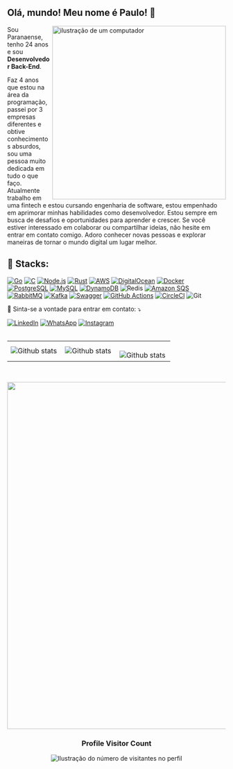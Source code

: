 ## Olá, mundo! Meu nome é <strong>Paulo</strong>! 👋

<img src="https://raw.githubusercontent.com/MicaelliMedeiros/micaellimedeiros/master/image/computer-illustration.png" alt="ilustração de um computador" min-width="400px" max-width="400px" width="400px" align="right">

<p align="left"> 
  Sou Paranaense, tenho 24 anos e sou <strong>Desenvolvedor Back-End</strong>.

Faz 4 anos que estou na área da programação, passei por 3 empresas diferentes e obtive conhecimentos absurdos, sou uma pessoa muito dedicada em tudo o que faço. Atualmente trabalho em uma fintech e estou cursando engenharia de software, estou empenhado em aprimorar minhas habilidades como desenvolvedor. 
Estou sempre em busca de desafios e oportunidades para aprender e crescer. Se você estiver interessado em colaborar ou compartilhar ideias, não hesite em entrar em contato comigo. Adoro conhecer novas pessoas e explorar maneiras de tornar o mundo digital um lugar melhor.


<h2 align="left">
 🦄 Stacks:
</h2>

[![Go](https://img.shields.io/badge/Go-00ADD8?style=for-the-badge&logo=go&logoColor=white&labelColor=00ADD8)](https://golang.org/)
[![C](https://img.shields.io/badge/C-00599C?style=for-the-badge&logo=c&logoColor=white&labelColor=00599C)](https://en.wikipedia.org/wiki/C_(programming_language))
[![Node.js](https://img.shields.io/badge/Node.js-339933?style=for-the-badge&logo=node.js&logoColor=white)](https://nodejs.org/)
[![Rust](https://img.shields.io/badge/Rust-000000?style=for-the-badge&logo=rust&logoColor=white)](https://www.rust-lang.org/)
[![AWS](https://img.shields.io/badge/AWS-232F3E?style=for-the-badge&logo=amazonaws&logoColor=white)](https://aws.amazon.com/)
[![DigitalOcean](https://img.shields.io/badge/DigitalOcean-0080FF?style=for-the-badge&logo=digitalocean&logoColor=white)](https://www.digitalocean.com/)
[![Docker](https://img.shields.io/badge/Docker-2496ED?style=for-the-badge&logo=docker&logoColor=white)](https://www.docker.com/)
[![PostgreSQL](https://img.shields.io/badge/PostgreSQL-336791?style=for-the-badge&logo=postgresql&logoColor=white)](https://www.postgresql.org/)
[![MySQL](https://img.shields.io/badge/MySQL-4479A1?style=for-the-badge&logo=mysql&logoColor=white)](https://www.mysql.com/)
[![DynamoDB](https://img.shields.io/badge/DynamoDB-4053D6?style=for-the-badge&logo=amazonaws&logoColor=white)](https://aws.amazon.com/dynamodb/)
![Redis](https://img.shields.io/badge/-Redis-DC382D?style=for-the-badge&logo=redis&logoColor=white)
[![Amazon SQS](https://img.shields.io/badge/Amazon%20SQS-FF9900?style=for-the-badge&logo=amazon&logoColor=white)](https://aws.amazon.com/sqs/)
[![RabbitMQ](https://img.shields.io/badge/RabbitMQ-FF6600?style=for-the-badge&logo=rabbitmq&logoColor=white)](https://www.rabbitmq.com/)
[![Kafka](https://img.shields.io/badge/Kafka-231F20?style=for-the-badge&logo=apachekafka&logoColor=white)](https://kafka.apache.org/)
[![Swagger](https://img.shields.io/badge/Swagger-85EA2D?style=for-the-badge&logo=swagger&logoColor=black)](https://swagger.io/)
[![GitHub Actions](https://img.shields.io/badge/GitHub%20Actions-2088FF?style=for-the-badge&logo=github-actions&logoColor=white)](https://github.com/features/actions)
[![CircleCI](https://img.shields.io/badge/CircleCI-343434?style=for-the-badge&logo=circleci&logoColor=white)](https://circleci.com/)
![Git](https://img.shields.io/badge/Git-E34F26?style=for-the-badge&logo=git&logoColor=white)

<p align="left">
  💌 Sinta-se a vontade para entrar em contato: ⤵️
</p>

<a href="https://www.linkedin.com/in/paulo-ricardo-santos-3a557a208/" title="LinkedIn" target="_blank">
<img src="https://img.shields.io/badge/LinkedIn-0077B5?style=for-the-badge&logo=linkedin&logoColor=white" alt="LinkedIn"/></a>

<a href="https://wa.me/+5543999223399" title="WhatsApp" target="_blank">
<img src="https://img.shields.io/badge/WhatsApp-25D366?style=for-the-badge&logo=whatsapp&logoColor=white" alt="WhatsApp"/></a>

<a href="https://www.instagram.com/pauloric_dev/" title="Instagram" target="_blank">
<img src="https://img.shields.io/badge/Instagram-E4405F?style=for-the-badge&logo=instagram&logoColor=white" alt="Instagram"/></a>
<br>
<br>
<table>
  <tr>
    <td>
      <img
        align="left"
        src="https://github-readme-stats.vercel.app/api?username=Pauloricardo2019&theme=dark&hide_border=false&include_all_commits=true&count_private=true"
        alt="Github stats"
      />
    </td>
    <td>
      <img
        align="left"
        src="https://github-readme-stats.vercel.app/api/top-langs/?username=Pauloricardo2019&theme=dark&hide_border=false&include_all_commits=true&count_private=true&layout=compact"
        alt="Github stats"
      />
    </td>
    <td>
      <br />
      <img
        align="left"
        src="https://github-readme-streak-stats.herokuapp.com/?user=Pauloricardo2019&theme=dark&hide_border=false"
        alt="Github stats"
      />
    </td>
  </tr>
</table>

<br>

<p align="center">
  <a
    href="https://github.com/ryo-ma/github-profile-trophy"
    title="repositório de troféus"
  >
    <img
      width="800"
      src="https://github-profile-trophy.vercel.app/?username=Pauloricardo2019&column=8&theme=darkhub&no-frame=true&no-bg=true"
    />
  </a>
</p>

<div align="center">
  <h3><b>Profile Visitor Count</b></h3>
</div>

<p align="center">
  <img
    src="https://profile-counter.glitch.me/Pauloricardo2019/count.svg"
    alt="Ilustração do número de visitantes no perfil"
  />
</p>
